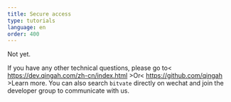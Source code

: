 ```yaml
---
title: Secure access
type: tutorials
language: en
order: 400
---
```



Not yet.

If you have any other technical questions, please go to< https://dev.qingah.com/zh-cn/index.html >Or< https://github.com/qingah >Learn more. You can also search `bitvate` directly on wechat and join the developer group to communicate with us.